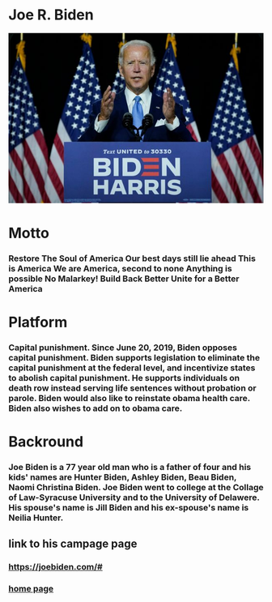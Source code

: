 
# Joe R. Biden
![Biden](/biden.jpeg)

# Motto
### Restore The Soul of America Our best days still lie ahead This is America We are America, second to none Anything is possible No Malarkey! Build Back Better Unite for a Better America
# Platform 

### Capital punishment. Since June 20, 2019, Biden opposes capital punishment. Biden supports legislation to eliminate the capital punishment at the federal level, and incentivize states to abolish capital punishment. He supports individuals on death row instead serving life sentences without probation or parole. Biden would also like to reinstate obama health care. Biden also wishes to add on to obama care. 
# Backround
### Joe Biden is a 77 year old man who is a father of four and his kids' names are Hunter Biden, Ashley Biden, Beau Biden, Naomi Christina Biden. Joe Biden went to college at the Collage of Law-Syracuse University and to the University of Delawere. His spouse's name is Jill Biden and his ex-spouse's name is Neilia Hunter.
## link to his campage page
### https://joebiden.com/#
### [home page](/README.md)
